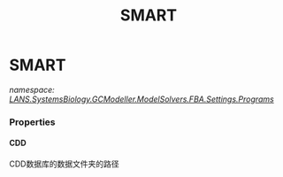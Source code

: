 ﻿---
title: SMART
---

# SMART
_namespace: [LANS.SystemsBiology.GCModeller.ModelSolvers.FBA.Settings.Programs](N-LANS.SystemsBiology.GCModeller.ModelSolvers.FBA.Settings.Programs.html)_






### Properties

#### CDD
CDD数据库的数据文件夹的路径
